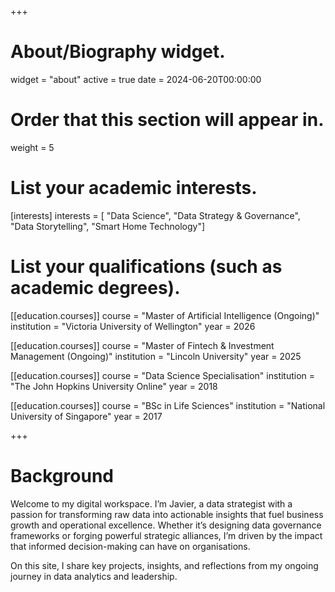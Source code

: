 +++
# About/Biography widget.
widget = "about"
active = true
date = 2024-06-20T00:00:00

# Order that this section will appear in.
weight = 5

# List your academic interests.
[interests]
  interests = [
    "Data Science",
    "Data Strategy & Governance",
    "Data Storytelling",
    "Smart Home Technology"]

# List your qualifications (such as academic degrees).
[[education.courses]]
  course = "Master of Artificial Intelligence (Ongoing)"
  institution = "Victoria University of Wellington"
  year = 2026

[[education.courses]]
  course = "Master of Fintech & Investment Management (Ongoing)"
  institution = "Lincoln University"
  year = 2025

[[education.courses]]
  course = "Data Science Specialisation"
  institution = "The John Hopkins University Online"
  year = 2018

[[education.courses]]
  course = "BSc in Life Sciences"
  institution = "National University of Singapore"
  year = 2017

+++

# Background
Welcome to my digital workspace. I’m Javier, a data strategist with a passion for transforming raw data into actionable insights that fuel business growth and operational excellence. Whether it’s designing data governance frameworks or forging powerful strategic alliances, I’m driven by the impact that informed decision-making can have on organisations.

On this site, I share key projects, insights, and reflections from my ongoing journey in data analytics and leadership.
